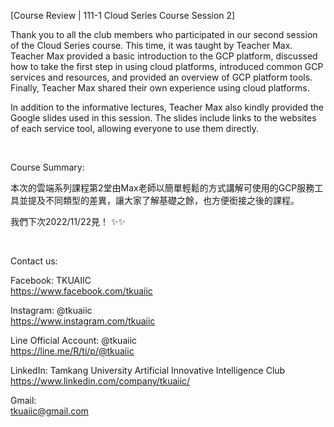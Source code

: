 [Course Review | 111-1 Cloud Series Course Session 2]

Thank you to all the club members who participated in our second session of the Cloud Series course. This time, it was taught by Teacher Max. Teacher Max provided a basic introduction to the GCP platform, discussed how to take the first step in using cloud platforms, introduced common GCP services and resources, and provided an overview of GCP platform tools. Finally, Teacher Max shared their own experience using cloud platforms.

In addition to the informative lectures, Teacher Max also kindly provided the Google slides used in this session. The slides include links to the websites of each service tool, allowing everyone to use them directly.

&nbsp;

Course Summary:

本次的雲端系列課程第2堂由Max老師以簡單輕鬆的方式講解可使用的GCP服務工具並提及不同類型的差異，讓大家了解基礎之餘，也方便銜接之後的課程。

我們下次2022/11/22見！ ✨✨

&nbsp;

Contact us:

Facebook: TKUAIIC <br />https://www.facebook.com/tkuaiic

Instagram: @tkuaiic <br />https://www.instagram.com/tkuaiic

Line Official Account: @tkuaiic <br />https://line.me/R/ti/p/@tkuaiic

LinkedIn: Tamkang University Artificial Innovative Intelligence Club <br />https://www.linkedin.com/company/tkuaiic/

Gmail: <br />tkuaiic@gmail.com
